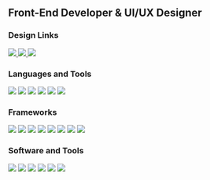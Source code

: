 <h2 align="left"> Front-End Developer & UI/UX Designer </h2>


<h3 align="left"> Design Links </h3>
<p align="left">
  <a href="https://github.com/dbaclao">
    <img src="https://img.shields.io/badge/github-%23121080.svg?style=for-the-badge&logo=github&logoColor=white&strokeWidth=1"/>
  </a>
  <a href="https://www.behance.net/yelouuuu">
    <img style="cursor-pointer: default" src="https://img.shields.io/badge/Behance-%23121080.svg?style=for-the-badge&logo=behance&logoColor=white"/>
  </a>
  <a href="https://dribbble.com/yelouuuu">
    <img src="https://img.shields.io/badge/Dribbble-%23121080.svg?style=for-the-badge&logo=dribbble&logoColor=white"/>
  </a>
</p>


<h3 align="left"> Languages and Tools	 </h3>
<p align="left">
    <img src="https://img.shields.io/badge/HTML5-%23121080.svg?style=for-the-badge&logo=html5&logoColor=white"/>
    <img src="https://img.shields.io/badge/CSS3-%23121080.svg?style=for-the-badge&logo=css3&logoColor=white"/>
    <img src="https://img.shields.io/badge/Javascript-%23121080.svg?style=for-the-badge&logo=javascript&logoColor=white"/>
    <img src="https://img.shields.io/badge/TypeScript-%23121080.svg?style=for-the-badge&logo=TypeScript&logoColor=white"/>
    <img src="https://img.shields.io/badge/NodeJS-%23121080.svg?style=for-the-badge&logo=node.js&logoColor=white"/>
    <img src="https://img.shields.io/badge/PHP-%23121080.svg?style=for-the-badge&logo=php&logoColor=white"/>
</p>

<h3 align="left"> Frameworks	 </h3>
<p align="left">
    <img src="https://img.shields.io/badge/Angular-%23121080.svg?style=for-the-badge&logo=Angular&logoColor=white"/>
    <img src="https://img.shields.io/badge/React-%23121080.svg?style=for-the-badge&logo=React&logoColor=white"/>
    <img src="https://img.shields.io/badge/NestJS-%23121080.svg?style=for-the-badge&logo=NestJS&logoColor=white"/>
    <img src="https://img.shields.io/badge/Express.js-%23121080.svg?style=for-the-badge&logo=Express&logoColor=white"/>
    <img src="https://img.shields.io/badge/MongoDB-%23121080.svg?style=for-the-badge&logo=MongoDB&logoColor=white"/>
    <img src="https://img.shields.io/badge/MySQL-%23121080.svg?style=for-the-badge&logo=MySQL&logoColor=white"/>
    <img src="https://img.shields.io/badge/TailwindCSS-%23121080.svg?style=for-the-badge&logo=Tailwind-css&logoColor=white"/>
    <img src="https://img.shields.io/badge/Bootstrap-%23121080.svg?style=for-the-badge&logo=Bootstrap&logoColor=white"/>
</p>

<h3 align="left"> Software and Tools </h3>
<p align="left">
    <img src="https://img.shields.io/badge/Figma-%23121080.svg?style=for-the-badge&logo=Figma&logoColor=white"/>
    <img src="https://img.shields.io/badge/Adobe XD-%23121080.svg?style=for-the-badge&logo=Adobe%20XD&logoColor=white"/>
    <img src="https://img.shields.io/badge/Adobe Photoshop-%23121080.svg?style=for-the-badge&logo=adobe%20photoshop&logoColor=white"/>
    <img src="https://img.shields.io/badge/Adobe Illustrator-%23121080.svg?style=for-the-badge&logo=adobe%20illustrator&logoColor=white"/>
    <img src="https://img.shields.io/badge/Adobe Premiere Pro-%23121080.svg?style=for-the-badge&logo=Adobe%20Premiere%20Pro&logoColor=white"/>
    <img src="https://img.shields.io/badge/Adobe After Effects-%23121080.svg?style=for-the-badge&logo=Adobe%20After%20Effects&logoColor=white"/>
</p>
